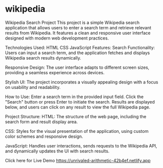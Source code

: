 # wikipedia
Wikipedia Search Project
This project is a simple Wikipedia search application that allows users to enter a search term and retrieve relevant results from Wikipedia. It features a clean and responsive user interface designed with modern web development practices.

Technologies Used:
HTML
CSS
JavaScript
Features:
Search Functionality: Users can input a search term, and the application fetches and displays Wikipedia search results dynamically.

Responsive Design: The user interface adapts to different screen sizes, providing a seamless experience across devices.

Stylish UI: The project incorporates a visually appealing design with a focus on usability and readability.

How to Use:
Enter a search term in the provided input field.
Click the "Search" button or press Enter to initiate the search.
Results are displayed below, and users can click on any result to view the full Wikipedia page.

Project Structure:
HTML: The structure of the web page, including the search form and result display area.

CSS: Styles for the visual presentation of the application, using custom color schemes and responsive design.

JavaScript: Handles user interactions, sends requests to the Wikipedia API, and dynamically updates the UI with search results.

Click here for Live Demo https://unrivaled-arithmetic-42b4ef.netlify.app
